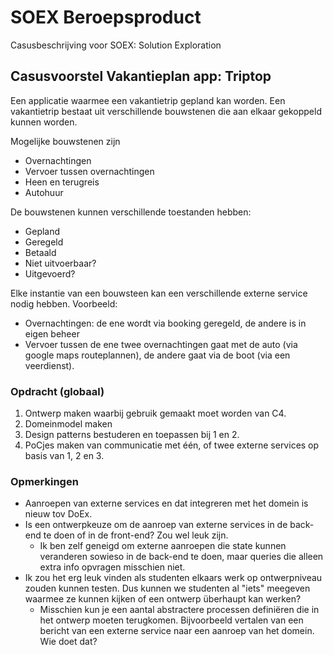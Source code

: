 # SOEX Beroepsproduct
Casusbeschrijving voor SOEX: Solution Exploration

## Casusvoorstel Vakantieplan app: Triptop

Een applicatie waarmee een vakantietrip gepland kan worden. Een vakantietrip bestaat uit verschillende bouwstenen die aan elkaar gekoppeld kunnen worden. 

Mogelijke bouwstenen zijn 
- Overnachtingen
- Vervoer tussen overnachtingen
- Heen en terugreis
- Autohuur

De bouwstenen kunnen verschillende toestanden hebben: 
- Gepland
- Geregeld
- Betaald
- Niet uitvoerbaar?
- Uitgevoerd?

Elke instantie van een bouwsteen kan een verschillende externe service nodig hebben. 
Voorbeeld:

- Overnachtingen: de ene wordt via booking geregeld, de andere is in eigen beheer
- Vervoer tussen de ene twee overnachtingen gaat met de auto (via google maps routeplannen), de andere gaat via de boot (via een veerdienst).

 
### Opdracht (globaal)

1. Ontwerp maken waarbij gebruik gemaakt moet worden van C4.  
2. Domeinmodel maken 
3. Design patterns bestuderen en toepassen bij 1 en 2. 
4. PoCjes maken van communicatie met één, of twee externe services op basis van 1, 2 en 3.

### Opmerkingen

- Aanroepen van externe services en dat integreren met het domein is nieuw tov DoEx.
- Is een ontwerpkeuze om de aanroep van externe services in de back-end te doen of in de front-end? Zou wel leuk zijn. 
  - Ik ben zelf geneigd om externe aanroepen die state kunnen veranderen sowieso in de back-end te doen, maar queries die alleen extra info opvragen misschien niet.
- Ik zou het erg leuk vinden als studenten elkaars werk op ontwerpniveau zouden kunnen testen. Dus kunnen we studenten al "iets" meegeven waarmee ze kunnen kijken of een ontwerp überhaupt kan werken? 
  - Misschien kun je een aantal abstractere processen definiëren die in het ontwerp moeten terugkomen. Bijvoorbeeld vertalen van een bericht van een externe service naar een aanroep van het domein. Wie doet dat?  

